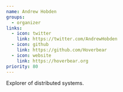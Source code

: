 ```yaml
---
name: Andrew Hobden
groups:
  - organizer
links:
  - icon: twitter
    link: https://twitter.com/AndrewHobden
  - icon: github
    link: https://github.com/Hoverbear
  - icon: website
    link: https://hoverbear.org
priority: 80
---
```


Explorer of distributed systems.
